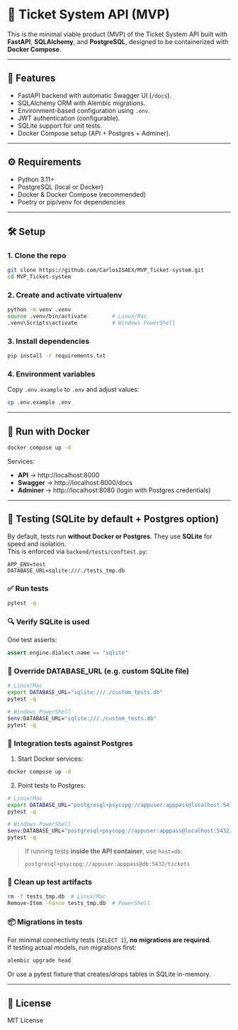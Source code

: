 # 🎫 Ticket System API (MVP)

This is the minimal viable product (MVP) of the Ticket System API built with **FastAPI**, **SQLAlchemy**, and **PostgreSQL**, designed to be containerized with **Docker Compose**.

---

## 🚀 Features
- FastAPI backend with automatic Swagger UI (`/docs`).
- SQLAlchemy ORM with Alembic migrations.
- Environment-based configuration using `.env`.
- JWT authentication (configurable).
- SQLite support for unit tests.
- Docker Compose setup (API + Postgres + Adminer).

---

## ⚙️ Requirements
- Python 3.11+
- PostgreSQL (local or Docker)
- Docker & Docker Compose (recommended)
- Poetry or pip/venv for dependencies

---

## 🛠️ Setup

### 1. Clone the repo
```bash
git clone https://github.com/CarlosISAEX/MVP_Ticket-system.git
cd MVP_Ticket-system
```

### 2. Create and activate virtualenv
```bash
python -m venv .venv
source .venv/bin/activate        # Linux/Mac
.venv\Scripts\activate           # Windows PowerShell
```

### 3. Install dependencies
```bash
pip install -r requirements.txt
```

### 4. Environment variables
Copy `.env.example` to `.env` and adjust values:
```bash
cp .env.example .env
```

---

## 🐳 Run with Docker

```bash
docker compose up -d
```

Services:
- **API** → http://localhost:8000
- **Swagger** → http://localhost:8000/docs
- **Adminer** → http://localhost:8080 (login with Postgres credentials)

---

## 🧪 Testing (SQLite by default + Postgres option)

By default, tests run **without Docker or Postgres**. They use **SQLite** for speed and isolation.  
This is enforced via `backend/tests/conftest.py`:

```env
APP_ENV=test
DATABASE_URL=sqlite:///./tests_tmp.db
```

### ✅ Run tests
```bash
pytest -q
```

### 🔍 Verify SQLite is used
One test asserts:  
```python
assert engine.dialect.name == "sqlite"
```

### 🔁 Override DATABASE_URL (e.g. custom SQLite file)
```bash
# Linux/Mac
export DATABASE_URL="sqlite:///./custom_tests.db"
pytest -q

# Windows PowerShell
$env:DATABASE_URL="sqlite:///./custom_tests.db"
pytest -q
```

### 🧪 Integration tests against Postgres
1. Start Docker services:
```bash
docker compose up -d
```

2. Point tests to Postgres:
```bash
# Linux/Mac
export DATABASE_URL="postgresql+psycopg://appuser:apppass@localhost:5432/tickets"
pytest -q

# Windows PowerShell
$env:DATABASE_URL="postgresql+psycopg://appuser:apppass@localhost:5432/tickets"
pytest -q
```

> If running tests **inside the API container**, use `host=db`:
> ```
> postgresql+psycopg://appuser:apppass@db:5432/tickets
> ```

### 🧹 Clean up test artifacts
```bash
rm -f tests_tmp.db  # Linux/Mac
Remove-Item -Force tests_tmp.db  # PowerShell
```

### 📦 Migrations in tests
For minimal connectivity tests (`SELECT 1`), **no migrations are required**.  
If testing actual models, run migrations first:
```bash
alembic upgrade head
```
Or use a pytest fixture that creates/drops tables in SQLite in-memory.

---

## 📜 License
MIT License
